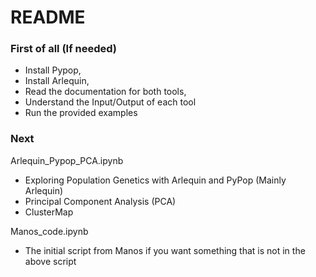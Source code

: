 # README
### First of all (If needed)
- Install Pypop,
- Install Arlequin,
- Read the documentation for both tools,
- Understand the Input/Output of each tool
- Run the provided examples

### Next
Arlequin_Pypop_PCA.ipynb
- Exploring Population Genetics with Arlequin and PyPop (Mainly Arlequin)
- Principal Component Analysis (PCA)
- ClusterMap

Manos_code.ipynb
- The initial script from Manos if you want something that is not in the above script